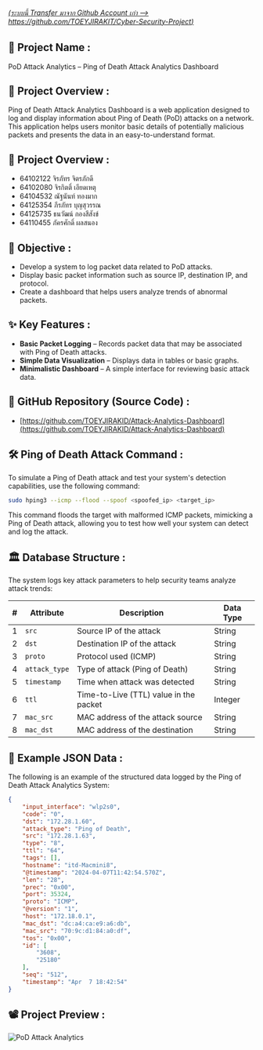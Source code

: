 ###### [(ระบบนี้ Transfer มาจาก Github Account เก่า --> https://github.com/TOEYJIRAKIT/Cyber-Security-Project)](https://github.com/TOEYJIRAKIT/Cyber-Security-Project)

## 🚀 **Project Name** :

PoD Attack Analytics – Ping of Death Attack Analytics Dashboard

## 📌 **Project Overview** :  

Ping of Death Attack Analytics Dashboard is a web application designed to log and display information about Ping of Death (PoD) attacks on a network. This application helps users monitor basic details of potentially malicious packets and presents the data in an easy-to-understand format.

## 🙏 **Project Overview** :
- 64102122 จิรภัทร จิตรภักดี
- 64102080 จิรกิตติ์ เอียดเหตุ 
- 64104532 ณัฐนันท์ ทองมาก
- 64125354 ภีรภัทร บุญสุวรรณ
- 64125735 ธนวัฒน์ กองสีสังข์
- 64110455 ภัครศักดิ์ ผลสนอง

## 🎯 **Objective** :

- Develop a system to log packet data related to PoD attacks.
- Display basic packet information such as source IP, destination IP, and protocol.
- Create a dashboard that helps users analyze trends of abnormal packets.

## ✨ **Key Features** :

- **Basic Packet Logging** – Records packet data that may be associated with Ping of Death attacks.
- **Simple Data Visualization** – Displays data in tables or basic graphs.
- **Minimalistic Dashboard** – A simple interface for reviewing basic attack data.

## 📂 **GitHub Repository (Source Code)** :

- [https://github.com/TOEYJIRAKID/Attack-Analytics-Dashboard](https://github.com/TOEYJIRAKID/Attack-Analytics-Dashboard)

## 🛠 **Ping of Death Attack Command** :

To simulate a Ping of Death attack and test your system's detection capabilities, use the following command:

```bash
sudo hping3 --icmp --flood --spoof <spoofed_ip> <target_ip>
```
This command floods the target with malformed ICMP packets, mimicking a Ping of Death attack, allowing you to test how well your system can detect and log the attack.

## 🏛️ **Database Structure** :

The system logs key attack parameters to help security teams analyze attack trends:

|  #  | Attribute        | Description                               | Data Type |
|----|----------------|-------------------------------------------|-----------|
| 1  | `src`         | Source IP of the attack                   | String    |
| 2  | `dst`         | Destination IP of the attack              | String    |
| 3  | `proto`       | Protocol used (ICMP)                      | String    |
| 4  | `attack_type` | Type of attack (Ping of Death)            | String    |
| 5  | `timestamp`   | Time when attack was detected             | String    |
| 6  | `ttl`         | Time-to-Live (TTL) value in the packet    | Integer   |
| 7  | `mac_src`     | MAC address of the attack source          | String    |
| 8  | `mac_dst`     | MAC address of the destination            | String    |

## 📃 Example JSON Data : 

The following is an example of the structured data logged by the Ping of Death Attack Analytics System:

```json
{
    "input_interface": "wlp2s0",
    "code": "0",
    "dst": "172.28.1.60",
    "attack_type": "Ping of Death",
    "src": "172.28.1.63",
    "type": "8",
    "ttl": "64",
    "tags": [],
    "hostname": "itd-Macmini8",
    "@timestamp": "2024-04-07T11:42:54.570Z",
    "len": "28",
    "prec": "0x00",
    "port": 35324,
    "proto": "ICMP",
    "@version": "1",
    "host": "172.18.0.1",
    "mac_dst": "dc:a4:ca:e9:a6:db",
    "mac_src": "70:9c:d1:84:a0:df",
    "tos": "0x00",
    "id": [
        "3608",
        "25180"
    ],
    "seq": "512",
    "timestamp": "Apr  7 18:42:54"
}
```

## 📽️ **Project Preview** :

![PoD Attack Analytics](https://github.com/user-attachments/assets/d8e4ab5f-3341-4735-8c74-4009c5559ad3)

